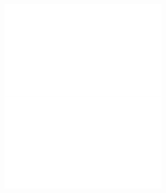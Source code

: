 <div align="center">

<a href="https://github.com/ramadhannangga/github-stats">
  
![](https://raw.githubusercontent.com/jstrieb/github-stats/master/generated/overview.svg)
![](https://github.com/jstrieb/github-stats/blob/master/generated/languages.svg)

</a>

</div>
